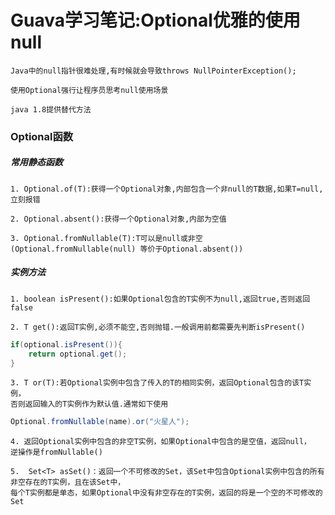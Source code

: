 # Guava学习笔记:Optional优雅的使用null
```
Java中的null指针很难处理,有时候就会导致throws NullPointerException();
```
```
使用Optional强行让程序员思考null使用场景
```
```
java 1.8提供替代方法
```

### Optional函数
##### 常用静态函数
```
1. Optional.of(T):获得一个Optional对象,内部包含一个非null的T数据,如果T=null,立刻报错
```
```
2. Optional.absent():获得一个Optional对象,内部为空值
```
```
3. Optional.fromNullable(T):T可以是null或非空(Optional.fromNullable(null) 等价于Optional.absent())
```

##### 实例方法
```
1. boolean isPresent():如果Optional包含的T实例不为null,返回true,否则返回false
```
```
2. T get():返回T实例,必须不能空,否则抛错.一般调用前都需要先判断isPresent()
```
```java
if(optional.isPresent()){
	return optional.get();
}
```
```
3. T or(T):若Optional实例中包含了传入的T的相同实例，返回Optional包含的该T实例，
否则返回输入的T实例作为默认值.通常如下使用
```
```java
Optional.fromNullable(name).or("火星人");
```

```
4. 返回Optional实例中包含的非空T实例，如果Optional中包含的是空值，返回null，
逆操作是fromNullable()
```
```
5.  Set<T> asSet()：返回一个不可修改的Set，该Set中包含Optional实例中包含的所有非空存在的T实例，且在该Set中，
每个T实例都是单态，如果Optional中没有非空存在的T实例，返回的将是一个空的不可修改的Set
```



















